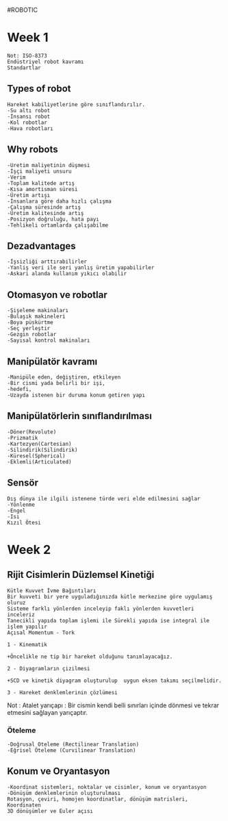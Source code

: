 #ROBOTIC 

# Week 1

	Not: ISO-8373
	Endüstriyel robot kavramı
	Standartlar
	
## Types of robot
	Hareket kabiliyetlerine göre sınıflandırılır.
	-Su altı robot
	-İnsansı robot
	-Kol robotlar
	-Hava robotları
	
## Why robots
	-Üretim maliyetinin düşmesi
	-İşçi maliyeti unsuru
	-Verim
	-Toplam kalitede artış
	-Kısa amortisman süresi
	-Üretim artışı
	-İnsanlara göre daha hızlı çalışma
	-Çalışma süresinde artış
	-Üretim kalitesinde artış
	-Posizyon doğruluğu, hata payı
	-Tehlikeli ortamlarda çalışabilme

## Dezadvantages
	-İşsizliği arttırabilirler
	-Yanliş veri ile seri yanlış üretim yapabilirler
	-Askari alanda kullanım yıkıcı olabilir
	
## Otomasyon ve robotlar
	-Şişeleme makinaları
	-Bulaşık makineleri
	-Boya püskürtme
	-Seç yerleştir
	-Gezgin robotlar
	-Sayısal kontrol makinaları
	
## Manipülatör kavramı	
	-Manipüle eden, değiştiren, etkileyen
	-Bir cismi yada belirli bir işi,
	-hedefi,
	-Uzayda istenen bir duruma konum getiren yapı

## Manipülatörlerin sınıflandırılması
	-Döner(Revolute)
	-Prizmatik
	-Kartezyen(Cartesian)
	-Silindirik(Silindirik)
	-Küresel(Spherical)
	-Eklemli(Articulated)
	
## Sensör
	Dış dünya ile ilgili istenene türde veri elde edilmesini sağlar
	-Yönlenme
	-Engel
	-Isı
	Kızıl Ötesi
	
# Week 2

## Rijit Cisimlerin Düzlemsel Kinetiği

	Kütle Kuvvet İvme Bağıntıları
	Bir kuvveti bir yere uyguladığınızda kütle merkezine göre uygulamış oluruz
	Sisteme farklı yönlerden inceleyip faklı yönlerden kuvvetleri inceleriz
	Tanecikli yapıda toplam işlemi ile Sürekli yapıda ise integral ile işlem yapılır
	Açısal Momentum - Tork
	
    1 - Kinematik 
	
	+Öncelikle ne tip bir hareket olduğunu tanımlayacağız. 

	2 - Diyagramların çizilmesi

	+SCD ve kinetik diyagram oluşturulup  uygun eksen takımı seçilmelidir.
	
	3 - Hareket denklemlerinin çözlümesi
	
Not : Atalet yarıçapı : Bir cismin kendi belli sınırları içinde dönmesi ve tekrar etmesini sağlayan yarıçaptır.

### Öteleme
	
	-Doğrusal Öteleme (Rectilinear Translation)
	-Eğrisel Öteleme (Curvilinear Translation)
	
## Konum ve Oryantasyon

	-Koordinat sistemleri, noktalar ve cisimler, konum ve oryantasyon
	-Dönüşüm denklemlerinin oluşturulması
	Rotasyon, çeviri, homojen koordinatlar, dönüşüm matrisleri, Koordinaten
	3D dönüşümler ve Euler açısı
	
	
	
	
	
	

